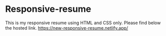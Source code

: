 # Responsive-resume
This is my responsive resume using HTML and CSS only. Please find below the hosted link.
https://new-responsive-resume.netlify.app/
